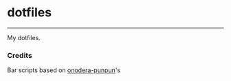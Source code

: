 # dotfiles
---

My dotfiles.

### Credits

Bar scripts based on [onodera-punpun](https://github.com/onodera-punpun/etc/tree/master/lemonbar)'s
